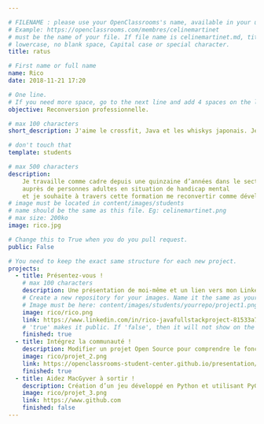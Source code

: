 ```yaml
---

# FILENAME : please use your OpenClassrooms's name, available in your url.
# Example: https://openclassrooms.com/membres/celinemartinet
# must be the name of your file. If file name is celinemartinet.md, title is celinemartinet.
# lowercase, no blank space, Capital case or special character.
title: ratus

# First name or full name
name: Rico
date: 2018-11-21 17:20

# One line.
# If you need more space, go to the next line and add 4 spaces on the left, as in 'description'.
objective: Reconversion professionnelle.

# max 100 characters
short_description: J'aime le crossfit, Java et les whiskys japonais. Je suis actuellement en reconversion professionnelle.

# don't touch that
template: students

# max 500 characters
description:
    Je travaille comme cadre depuis une quinzaine d’années dans le secteur du médico-social 
    auprès de personnes adultes en situation de handicap mental 
    et je souhaite à travers cette formation me reconvertir comme développeur freelance.
# image must be located in content/images/students
# name should be the same as this file. Eg: celinemartinet.png
# max size: 200ko
image: rico.jpg

# Change this to True when you do you pull request.
public: False

# You need to keep the exact same structure for each new project.
projects:
  - title: Présentez-vous !
    # max 100 characters
    description: Une présentation de moi-même et un lien vers mon LinkedIn.
    # Create a new repository for your images. Name it the same as your nickname and profile picture.
    # Image must be here: content/images/students/yourrepo/project1.png
    image: rico/rico.png
    link: https://www.linkedin.com/in/rico-javafullstackproject-81533a77/
    # 'true' makes it public. If 'false', then it will not show on the website.
    finished: true
  - title: Intégrez la communauté !
    description: Modifier un projet Open Source pour comprendre le fonctionnement de Git, de Github et des pull requests.
    image: rico/projet_2.png
    link: https://openclassrooms-student-center.github.io/presentation/students/rico.html
    finished: true
  - title: Aidez MacGyver à sortir !
    description: Création d’un jeu développé en Python et utilisant PyGame.
    image: rico/projet_3.png
    link: https://www.github.com
    finished: false
---
```

